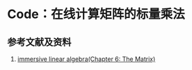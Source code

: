 # Code：在线计算矩阵的标量乘法

## 参考文献及资料

1. [immersive linear algebra(Chapter 6: The Matrix)](http://immersivemath.com/ila/ch06_matrices/ch06.html)

